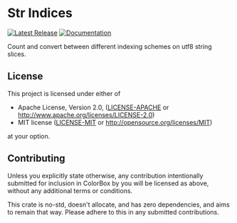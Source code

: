 # Str Indices

[![Latest Release][crates-io-badge]][crates-io-url]
[![Documentation][docs-rs-img]][docs-rs-url]

Count and convert between different indexing schemes on utf8 string slices.


## License

This project is licensed under either of

 * Apache License, Version 2.0, ([LICENSE-APACHE](LICENSE-APACHE) or
   http://www.apache.org/licenses/LICENSE-2.0)
 * MIT license ([LICENSE-MIT](LICENSE-MIT) or
   http://opensource.org/licenses/MIT)

at your option.


## Contributing

Unless you explicitly state otherwise, any contribution intentionally
submitted for inclusion in ColorBox by you will be licensed as above,
without any additional terms or conditions.

This crate is no-std, doesn't allocate, and has zero dependencies, and
aims to remain that way.  Please adhere to this in any submitted
contributions.


[crates-io-badge]: https://img.shields.io/crates/v/str_indices.svg
[crates-io-url]: https://crates.io/crates/str_indices
[docs-rs-img]: https://docs.rs/str_indices/badge.svg
[docs-rs-url]: https://docs.rs/str_indices
